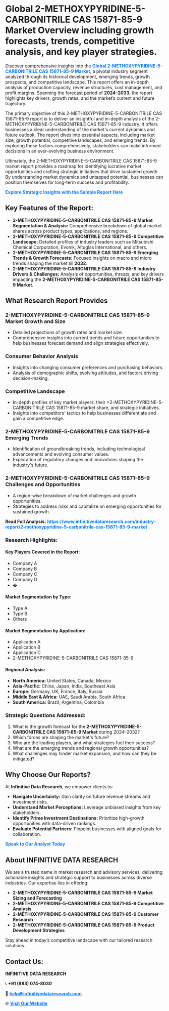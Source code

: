 <h1>Global 2-METHOXYPYRIDINE-5-CARBONITRILE CAS 15871-85-9 Market Overview including growth forecasts, trends, competitive analysis, and key player strategies.</h1>
<p>
Discover comprehensive insights into the 
<a href="https://www.infinitivedataresearch.com/industry-report/2-methoxypyridine-5-carbonitrile-cas-15871-85-9-market" rel="dofollow" style="color: #007BFF; text-decoration: none;"><strong>Global 2-METHOXYPYRIDINE-5-CARBONITRILE CAS 15871-85-9 Market</strong></a>, a pivotal industry segment analyzed through its historical development, emerging trends, growth prospects, and competitive landscape. This report offers an in-depth analysis of production capacity, revenue structures, cost management, and profit margins. Spanning the forecast period of <strong>2024–2033</strong>, the report highlights key drivers, growth rates, and the market’s current and future trajectory.
</p>
<p>
The primary objective of this 2-METHOXYPYRIDINE-5-CARBONITRILE CAS 15871-85-9 report is to deliver an insightful and in-depth analysis of the 2-METHOXYPYRIDINE-5-CARBONITRILE CAS 15871-85-9 industry. It offers businesses a clear understanding of the market's current dynamics and future outlook. The report dives into essential aspects, including market size, growth potential, competitive landscapes, and emerging trends. By exploring these factors comprehensively, stakeholders can make informed decisions in an ever-evolving business environment.
</p>
<p>
Ultimately, the 2-METHOXYPYRIDINE-5-CARBONITRILE CAS 15871-85-9 market report provides a roadmap for identifying lucrative market opportunities and crafting strategic initiatives that drive sustained growth. By understanding market dynamics and untapped potential, businesses can position themselves for long-term success and profitability.
</p>
<p>
<a href="https://www.infinitivedataresearch.com/request-sample/reportId=107569" style="color: #007BFF; text-decoration: none;"><strong>Explore Strategic Insights with the Sample Report Here</strong></a>
</p>

<h2>Key Features of the Report:</h2>
<ul>
<li><strong>2-METHOXYPYRIDINE-5-CARBONITRILE CAS 15871-85-9 Market Segmentation & Analysis:</strong> Comprehensive breakdown of global market shares across product types, applications, and regions.</li>
<li><strong>2-METHOXYPYRIDINE-5-CARBONITRILE CAS 15871-85-9 Competitive Landscape:</strong> Detailed profiles of industry leaders such as Mitsubishi Chemical Corporation, Evonik, Altuglas International, and others.</li>
<li><strong>2-METHOXYPYRIDINE-5-CARBONITRILE CAS 15871-85-9 Emerging Trends & Growth Forecasts:</strong> Focused insights on macro and micro trends shaping the market till <strong>2032</strong>.</li>
<li><strong>2-METHOXYPYRIDINE-5-CARBONITRILE CAS 15871-85-9 Industry Drivers & Challenges:</strong> Analysis of opportunities, threats, and key drivers impacting the <strong>2-METHOXYPYRIDINE-5-CARBONITRILE CAS 15871-85-9 Market</strong>.</li>
</ul>

<h2>What Research Report Provides</h2>
<h3>2-METHOXYPYRIDINE-5-CARBONITRILE CAS 15871-85-9 Market Growth and Size</h3>
<ul>
<li>Detailed projections of growth rates and market size.</li>
<li>Comprehensive insights into current trends and future opportunities to help businesses forecast demand and align strategies effectively.</li>
</ul>

<h3>Consumer Behavior Analysis</h3>
<ul>
<li>Insights into changing consumer preferences and purchasing behaviors.</li>
<li>Analysis of demographic shifts, evolving attitudes, and factors driving decision-making.</li>
</ul>

<h3>Competitive Landscape</h3>
<ul>
<li>In-depth profiles of key market players, their >2-METHOXYPYRIDINE-5-CARBONITRILE CAS 15871-85-9 market share, and strategic initiatives.</li>
<li>Insights into competitors' tactics to help businesses differentiate and gain a competitive edge.</li>
</ul>

<h3>2-METHOXYPYRIDINE-5-CARBONITRILE CAS 15871-85-9 Emerging Trends</h3>
<ul>
<li>Identification of groundbreaking trends, including technological advancements and evolving consumer values.</li>
<li>Exploration of regulatory changes and innovations shaping the industry's future.</li>
</ul>

<h3>2-METHOXYPYRIDINE-5-CARBONITRILE CAS 15871-85-9 Challenges and Opportunities</h3>
<ul>
<li>A region-wise breakdown of market challenges and growth opportunities.</li>
<li>Strategies to address risks and capitalize on emerging opportunities for sustained growth.</li>
</ul>
<p><strong>Read Full Analysis:</strong> <a href="https://www.infinitivedataresearch.com/industry-report/2-methoxypyridine-5-carbonitrile-cas-15871-85-9-market" rel="dofollow" style="color: #007BFF; text-decoration: none;"><strong>https://www.infinitivedataresearch.com/industry-report/2-methoxypyridine-5-carbonitrile-cas-15871-85-9-market</strong></a></p>
<h3>Research Highlights:</h3>
<h4>Key Players Covered in the Report:</h4>
<ul><li>Company A</li><li>Company B</li><li>Company C</li><li>Company D</li><li>�</li></ul>
<h4>Market Segmentation by Type:</h4>
<ul><li>Type A</li><li>Type B</li><li>Others</li></ul>
<h4>Market Segmentation by Application:</h4>
<ul><li>Application A</li><li>Application B</li><li>Application C</li><li>2-METHOXYPYRIDINE-5-CARBONITRILE CAS 15871-85-9</li></ul>

<h4>Regional Analysis:</h4>
<ul>
<li><strong>North America:</strong> United States, Canada, Mexico</li>
<li><strong>Asia-Pacific:</strong> China, Japan, India, Southeast Asia</li>
<li><strong>Europe:</strong> Germany, UK, France, Italy, Russia</li>
<li><strong>Middle East & Africa:</strong> UAE, Saudi Arabia, South Africa</li>
<li><strong>South America:</strong> Brazil, Argentina, Colombia</li>
</ul>

<h3>Strategic Questions Addressed:</h3>
<ol>
<li>What is the growth forecast for the <strong>2-METHOXYPYRIDINE-5-CARBONITRILE CAS 15871-85-9 Market</strong> during 2024–2032?</li>
<li>Which forces are shaping the market's future?</li>
<li>Who are the leading players, and what strategies fuel their success?</li>
<li>What are the emerging trends and regional growth opportunities?</li>
<li>What challenges may hinder market expansion, and how can they be mitigated?</li>
</ol>

<h2>Why Choose Our Reports?</h2>
<p>At <strong>Infinitive Data Research</strong>, we empower clients to:</p>
<ul>
<li><strong>Navigate Uncertainty:</strong> Gain clarity on future revenue streams and investment risks.</li>
<li><strong>Understand Market Perceptions:</strong> Leverage unbiased insights from key stakeholders.</li>
<li><strong>Identify Prime Investment Destinations:</strong> Prioritize high-growth opportunities with data-driven rankings.</li>
<li><strong>Evaluate Potential Partners:</strong> Pinpoint businesses with aligned goals for collaboration.</li>
</ul>
<p><a href="https://www.infinitivedataresearch.com/industry-report/2-methoxypyridine-5-carbonitrile-cas-15871-85-9-market" rel="dofollow" style="color: #007BFF; text-decoration: none;"><strong>Speak to Our Analyst Today</strong></a></p>

<h2>About INFINITIVE DATA RESEARCH</h2>
<p>We are a trusted name in market research and advisory services, delivering actionable insights and strategic support to businesses across diverse industries. Our expertise lies in offering:</p>
<ul>
<li><strong>2-METHOXYPYRIDINE-5-CARBONITRILE CAS 15871-85-9 Market Sizing and Forecasting</strong></li>
<li><strong>2-METHOXYPYRIDINE-5-CARBONITRILE CAS 15871-85-9 Competitive Analysis</strong></li>
<li><strong>2-METHOXYPYRIDINE-5-CARBONITRILE CAS 15871-85-9 Customer Research</strong></li>
<li><strong>2-METHOXYPYRIDINE-5-CARBONITRILE CAS 15871-85-9 Product Development Strategies</strong></li>
</ul>
<p>Stay ahead in today’s competitive landscape with our tailored research solutions.</p>

<h2>Contact Us:</h2>
<p><strong>INFINITIVE DATA RESEARCH</strong></p>
<p>📞 <strong>+91 (883) 074-8030</strong></p>
<p>📧 <strong><a href="mailto:help@infinitivedataresearch.com" style="color: #007BFF;">help@infinitivedataresearch.com</a></strong></p>
<p>🌐 <strong><a href="https://www.infinitivedataresearch.com" rel="dofollow" style="color: #007BFF;">Visit Our Website</a></strong></p>